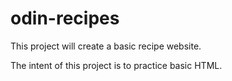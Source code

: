 # odin-recipes

This project will create a basic recipe website.

The intent of this project is to practice basic HTML.

